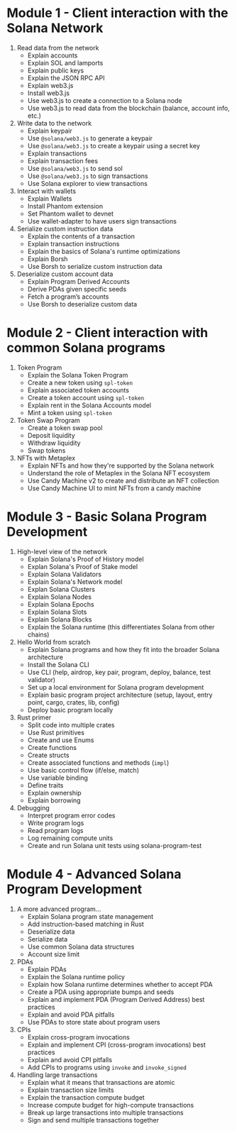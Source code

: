 # Module 1 - Client interaction with the Solana Network
1. Read data from the network
   - Explain accounts
   - Explain SOL and lamports
   - Explain public keys
   - Explain the JSON RPC API
   - Explain web3.js
   - Install web3.js
   - Use web3.js to create a connection to a Solana node
   - Use web3.js to read data from the blockchain (balance, account info, etc.)
2. Write data to the network
   - Explain keypair
   - Use `@solana/web3.js` to generate a keypair
   - Use `@solana/web3.js` to create a keypair using a secret key
   - Explain transactions
   - Explain transaction fees
   - Use `@solana/web3.js` to send sol
   - Use `@solana/web3.js` to sign transactions
   - Use Solana explorer to view transactions
3. Interact with wallets
   - Explain Wallets
   - Install Phantom extension
   - Set Phantom wallet to devnet
   - Use wallet-adapter to have users sign transactions
4. Serialize custom instruction data
   - Explain the contents of a transaction
   - Explain transaction instructions
   - Explain the basics of Solana's runtime optimizations
   - Explain Borsh
   - Use Borsh to serialize custom instruction data
5. Deserialize custom account data
   - Explain Program Derived Accounts
   - Derive PDAs given specific seeds
   - Fetch a program’s accounts
   - Use Borsh to deserialize custom data

# Module 2 - Client interaction with common Solana programs
1. Token Program
   - Explain the Solana Token Program
   - Create a new token using `spl-token`
   - Explain associated token accounts
   - Create a token account using `spl-token`
   - Explain rent in the Solana Accounts model
   - Mint a token using `spl-token`
2. Token Swap Program
   - Create a token swap pool
   - Deposit liquidity
   - Withdraw liquidity
   - Swap tokens
3. NFTs with Metaplex
   - Explain NFTs and how they're supported by the Solana network
   - Understand the role of Metaplex in the Solana NFT ecosystem
   - Use Candy Machine v2 to create and distribute an NFT collection
   - Use Candy Machine UI to mint NFTs from a candy machine

# Module 3 - Basic Solana Program Development
1. High-level view of the network
   - Explain Solana's Proof of History model
   - Explan Solana's Proof of Stake model
   - Explain Solana Validators
   - Explain Solana's Network model
   - Explan Solana Clusters
   - Explain Solana Nodes
   - Explain Solana Epochs
   - Explain Solana Slots
   - Explain Solana Blocks
   - Explain the Solana runtime (this differentiates Solana from other chains)
2. Hello World from scratch
   - Explain Solana programs and how they fit into the broader Solana architecture
   - Install the Solana CLI
   - Use CLI (help, airdrop, key pair, program, deploy,  balance, test validator)
   - Set up a local environment for Solana program development
   - Explain basic program project architecture (setup, layout, entry point, cargo, crates, lib, config)
   - Deploy basic program locally
3. Rust primer
   - Split code into multiple crates
   - Use Rust primitives
   - Create and use Enums
   - Create functions
   - Create structs
   - Create associated functions and methods (`impl`)
   - Use basic control flow (if/else, match)
   - Use variable binding
   - Define traits
   - Explain ownership
   - Explain borrowing
4. Debugging
   - Interpret program error codes
   - Write program logs
   - Read program logs
   - Log remaining compute units
   - Create and run Solana unit tests using solana-program-test

# Module 4 - Advanced Solana Program Development
1. A more advanced program...
   - Explain Solana program state management
   - Add instruction-based matching in Rust
   - Deserialize data
   - Serialize data
   - Use common Solana data structures
   - Account size limit
2. PDAs
   - Explain PDAs
   - Explain the Solana runtime policy
   - Explain how Solana runtime determines whether to accept PDA
   - Create a PDA using appropriate bumps and seeds
   - Explain and implement PDA (Program Derived Address) best practices
   - Explain and avoid PDA pitfalls
   - Use PDAs to store state about program users
3. CPIs
   - Explain cross-program invocations
   - Explain and implement CPI (cross-program invocations) best practices
   - Explain and avoid CPI pitfalls
   - Add CPIs to programs using `invoke` and `invoke_signed`
4. Handling large transactions
   - Explain what it means that transactions are atomic
   - Explain transaction size limits
   - Explain the transaction compute budget
   - Increase compute budget for high-compute transactions
   - Break up large transactions into multiple transactions
   - Sign and send multiple transactions together
